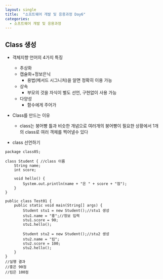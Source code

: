 ```yaml
---
layout: single
title:  "소프트웨어 개발 및 응용과정 Day6"
categories:
  - 소프트웨어 개발 및 응용과정
---
```

## Class 생성

* 객체지향 언어의 4가지 특징
  * 추상화
  * 캡슐화+정보은닉
    * 용법(메서드 시그니처)을 알면 정확히 이용 가능
  * 상속
    * 부모의 것을 자식이 별도 선언, 구현없이 사용 가능
  * 다양성
    * 함수에게 주어가 

* Class를 만드는 이유
  * class는 붕어빵 틀과 비슷한 개념으로 여러개의 붕어빵이 필요한 상황에서 1개의 class로 여러 객체를 찍어낼수 있다

* class 선언하기
```
package class05;

class Student { //class 이름
	String name;
	int score;

	void hello() {
		System.out.println(name + "은 " + score + "점");
	}
}

public class Test01 {
	public static void main(String[] args) {
		Student stu1 = new Student();//stu1 생성
		stu1.name = "홍";//정보 입력
		stu1.score = 90;
		stu1.hello(); 

		Student stu2 = new Student();//stu2 생성
		stu2.name = "킴";
		stu2.score = 100;
		stu2.hello();
	}
}
//실행 결과
//홍은 90점
//킴은 100점
```


